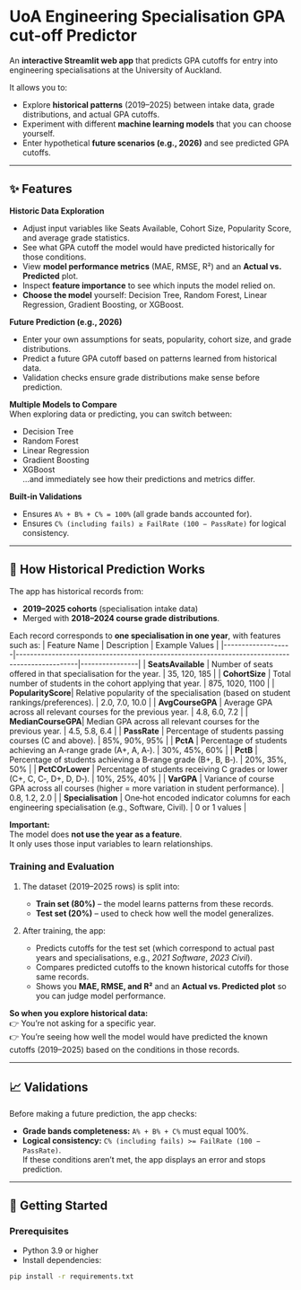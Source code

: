 # UoA Engineering Specialisation GPA cut-off Predictor

An **interactive Streamlit web app** that predicts GPA cutoffs for entry into engineering specialisations at the University of Auckland.

It allows you to:
- Explore **historical patterns** (2019–2025) between intake data, grade distributions, and actual GPA cutoffs.
- Experiment with different **machine learning models** that you can choose yourself.
- Enter hypothetical **future scenarios (e.g., 2026)** and see predicted GPA cutoffs.

---

## ✨ Features

**Historic Data Exploration**  
- Adjust input variables like Seats Available, Cohort Size, Popularity Score, and average grade statistics.  
- See what GPA cutoff the model would have predicted historically for those conditions.  
- View **model performance metrics** (MAE, RMSE, R²) and an **Actual vs. Predicted** plot.  
- Inspect **feature importance** to see which inputs the model relied on.  
- **Choose the model** yourself: Decision Tree, Random Forest, Linear Regression, Gradient Boosting, or XGBoost.

**Future Prediction (e.g., 2026)**  
- Enter your own assumptions for seats, popularity, cohort size, and grade distributions.
- Predict a future GPA cutoff based on patterns learned from historical data.
- Validation checks ensure grade distributions make sense before prediction.

**Multiple Models to Compare**  
When exploring data or predicting, you can switch between:
- Decision Tree
- Random Forest
- Linear Regression
- Gradient Boosting
- XGBoost  
…and immediately see how their predictions and metrics differ.

**Built‑in Validations**  
- Ensures `A% + B% + C% = 100%` (all grade bands accounted for).  
- Ensures `C% (including fails) ≥ FailRate (100 − PassRate)` for logical consistency.

---

## 📅 How Historical Prediction Works

The app has historical records from:
- **2019–2025 cohorts** (specialisation intake data)
- Merged with **2018–2024 course grade distributions**.

Each record corresponds to **one specialisation in one year**, with features such as:
| Feature Name       | Description                                                                                   | Example Values |
|-------------------|-----------------------------------------------------------------------------------------------|----------------|
| **SeatsAvailable** | Number of seats offered in that specialisation for the year.                                 | 35, 120, 185   |
| **CohortSize**     | Total number of students in the cohort applying that year.                                   | 875, 1020, 1100 |
| **PopularityScore**| Relative popularity of the specialisation (based on student rankings/preferences).           | 2.0, 7.0, 10.0 |
| **AvgCourseGPA**   | Average GPA across all relevant courses for the previous year.                               | 4.8, 6.0, 7.2 |
| **MedianCourseGPA**| Median GPA across all relevant courses for the previous year.                                | 4.5, 5.8, 6.4 |
| **PassRate**       | Percentage of students passing courses (C and above).                                        | 85%, 90%, 95% |
| **PctA**           | Percentage of students achieving an A‑range grade (A+, A, A‑).                               | 30%, 45%, 60% |
| **PctB**           | Percentage of students achieving a B‑range grade (B+, B, B‑).                               | 20%, 35%, 50% |
| **PctCOrLower**    | Percentage of students receiving C grades or lower (C+, C, C‑, D+, D, D‑).                   | 10%, 25%, 40% |
| **VarGPA**         | Variance of course GPA across all courses (higher = more variation in student performance).  | 0.8, 1.2, 2.0 |
| **Specialisation** | One‑hot encoded indicator columns for each engineering specialisation (e.g., Software, Civil). | 0 or 1 values |

**Important:**  
The model does **not use the year as a feature**.  
It only uses those input variables to learn relationships.

### Training and Evaluation
1. The dataset (2019–2025 rows) is split into:
   - **Train set (80%)** – the model learns patterns from these records.
   - **Test set (20%)** – used to check how well the model generalizes.

2. After training, the app:
   - Predicts cutoffs for the test set (which correspond to actual past years and specialisations, e.g., *2021 Software*, *2023 Civil*).
   - Compares predicted cutoffs to the known historical cutoffs for those same records.
   - Shows you **MAE, RMSE, and R²** and an **Actual vs. Predicted plot** so you can judge model performance.

**So when you explore historical data:**  
👉 You’re not asking for a specific year.  
👉 You’re seeing how well the model would have predicted the known cutoffs (2019–2025) based on the conditions in those records.

---

## 📈 Validations

Before making a future prediction, the app checks:
- **Grade bands completeness:** `A% + B% + C%` must equal 100%.  
- **Logical consistency:** `C% (including fails) >= FailRate (100 − PassRate)`.  
If these conditions aren’t met, the app displays an error and stops prediction.

---

## 🚀 Getting Started

### Prerequisites
- Python 3.9 or higher
- Install dependencies:
```bash
pip install -r requirements.txt


